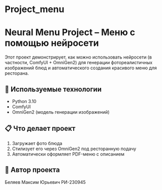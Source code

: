 # Project_menu

# Neural Menu Project – Меню с помощью нейросети

Этот проект демонстрирует, как можно использовать нейросети (в частности, ComfyUI + OmniGen2) для генерации фотореалистичных изображений блюд и автоматического создания красивого меню для ресторана.

## 🔧 Используемые технологии

- Python 3.10
- ComfyUI
- OmniGen2 (модель генерации изображений)

## 📋 Что делает проект

1. Загружает фото блюда
2. Стилизует его через OmniGen2 под ресторанную подачу
3. Автоматически оформляет PDF-меню с описанием

## 🧠 Автор проекта
Беляев Максим Юрьевич РИ-230945
